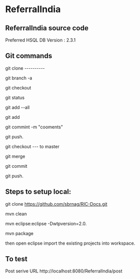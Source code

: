 ReferralIndia
=============
ReferralIndia source code
-----------------------------------------------------

Preferred HSQL DB Version : 2.3.1

Git commands
-------------

git clone ----------

git branch -a

git checkout <branch name>

git status

git add --all

git add <file path>

git commint -m "cooments"

git push.

git checkout --- to master

git merge <branch>

git commit

git push.


Steps to setup local:
---------------------------
git clone https://github.com/sbrnag/RIC-Docs.git

mvn clean

mvn eclipse:eclipse -Dwtpversion=2.0.

mvn package

then open eclipse import the existing projects into workspace.

To test 
------------------------------
Post serive URL
http://localhost:8080/ReferralIndia/post
